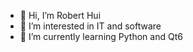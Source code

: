 - 👋 Hi, I’m Robert Hui
- 👀 I’m interested in IT and software
- 🌱 I’m currently learning Python and Qt6
<!---
zzxzr/zzxzr is a ✨ special ✨ repository because its `README.md` (this file) appears on your GitHub profile.
You can click the Preview link to take a look at your changes.
--->
